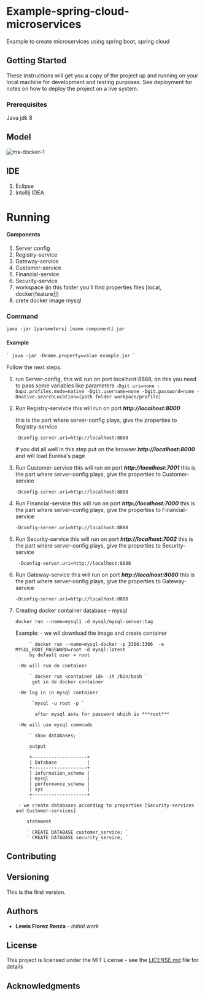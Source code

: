 # Example-spring-cloud-microservices
Example to create microservices using spring boot, spring cloud

## Getting Started

These instructions will get you a copy of the project up and running on your local machine for development and testing purposes. See deployment for notes on how to deploy the project on a live system.

### Prerequisites

Java jdk 8

## Model
<img src="https://image.ibb.co/fqREVL/ms-docker-1.png" alt="ms-docker-1" border="0">

## IDE

1. Eclipse
2. Intellij IDEA

# Running 
#### Components
1. Server config
2. Registry-service
3. Gateway-service
4. Customer-service
5. Financial-service
6. Security-service
7. workspace (in this folder you'll find properties files [local, docker[feature]])
8. crete docker image mysql

### Command
 
 ` java -jar [parameters] [name component].jar `

#### Example 

	` java -jar -Dname.property=value example.jar `

Follow the next steps.

1. run Server-config, this will run on port localhost:8888, on  this you need to pass some variables like parameters
    `
    -Dgit.uri=none -Dapi.profiles.mode=native -Dgit.username=none -Dgit.password=none -Dnative.searchLocation=[path folder workpace/profile]
    `
2. Run Registry-servivce this will run on port ***http://localhost:8000*** 

    this is the part where server-config plays, give the properties to Registry-service
    
   ` -Dconfig-server.uri=http://localhost:8888 `
    
    if you did all well in this step put on the browser ***http://localhost:8000*** and will load Eureka's page

3. Run Customer-service this will run on port ***http://localhost:7001*** 
    this is the part where server-config plays, give the properties to Customer-service
    
    ` -Dconfig-server.uri=http://localhost:8888 `
    
4. Run Financial-service this will run on port ***http://localhost:7000*** 
    this is the part where server-config plays, give the properties to Financial-service
    
    ` -Dconfig-server.uri=http://localhost:8888 `
    
5. Run Security-service this will run on port ***http://localhost:7002*** 
    this is the part where server-config plays, give the properties to Security-service
    
    `  -Dconfig-server.uri=http://localhost:8888 `
    
6. Run Gateway-service this will run on port ***http://localhost:8080*** 
    this is the part where server-config plays, give the properties to Gateway-service
       
    ` -Dconfig-server.uri=http://localhost:8888 ` 

7. Creating docker container database - mysql
	
	` docker run --name=mysql1 -d mysql/mysql-server:tag `
	
	Example:
	     - we wil download the image and create container
    
		    ` docker run --name=mysql-docker -p 3306:3306  -e MYSQL_ROOT_PASSWORD=root -d mysql:latest `
		    by default user = root
		
		-We will run de container
		
			` docker run <container id> -it /bin/bash ` 
			 get in de docker container
		
		-We log in in mysql container
			 
			 `mysql -u root -p `
			 
			  after mysql asks for password which is ***root***
			 
		-We will use mysql commnads	
			
			` show databases; `
			
			output
			`
			+--------------------+
			| Database           |
			+--------------------+
			| information_schema |
			| mysql              |
			| performance_schema |
			| sys                |
			+--------------------+ 
			`
		- we create databases according to properties [Security-services and Customer-services]	
		   
		   statement
		   
		   ` CREATE DATABASE customer_service; ` 
		   ` CREATE DATABASE security_service; ` 		   
			
## Contributing

## Versioning

This is the first version.

## Authors

* **Lewis Florez Renza** - *Initial work*

## License

This project is licensed under the MIT License - see the [LICENSE.md](LICENSE.md) file for details

## Acknowledgments
